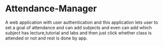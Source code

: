 # Attendance-Manager
A web application with user authentication and this application lets user to set a goal of attendance and can add subjects and even can add which subject has lecture,tutorial and labs and then just click whether class is attended or not and rest is done by app.
